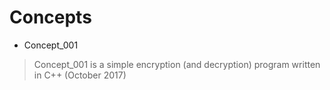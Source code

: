 # Concepts

- Concept_001
> Concept_001 is a simple encryption (and decryption) program written in C++ (October 2017)